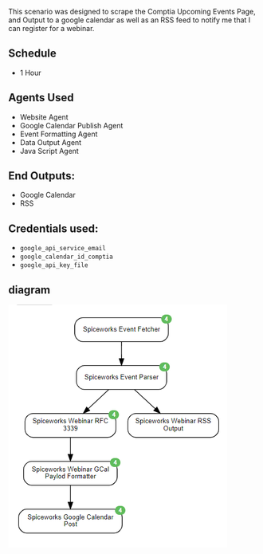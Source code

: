 This scenario was designed to scrape the Comptia Upcoming Events Page, and Output to a google calendar as well as an RSS feed to notify me that I can register for a webinar.

## Schedule
* 1 Hour

## Agents Used
* Website Agent
* Google Calendar Publish Agent
* Event Formatting Agent
* Data Output Agent
* Java Script Agent

## End Outputs:
* Google Calendar
* RSS

## Credentials used:
* `google_api_service_email`
* `google_calendar_id_comptia`
* `google_api_key_file`

## diagram
<img src="diagram.PNG" alt="Diagram"/>
